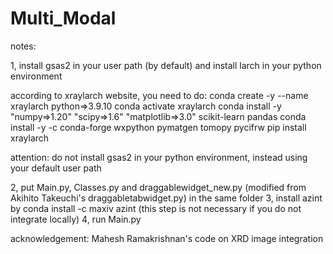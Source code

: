 # Multi_Modal
notes:

1, install gsas2 in your user path (by default) and install larch in your python environment

  according to xraylarch website, you need to do:
  conda create -y --name xraylarch python=>3.9.10
  conda activate xraylarch
  conda install -y "numpy=>1.20" "scipy=>1.6" "matplotlib=>3.0" scikit-learn pandas
  conda install -y -c conda-forge wxpython pymatgen tomopy pycifrw
  pip install xraylarch
  
  attention:
  do not install gsas2 in your python environment, instead using your default user path

2, put Main.py, Classes.py and draggablewidget_new.py (modified from Akihito Takeuchi's draggabletabwidget.py) in the same folder
3, install azint by conda install -c maxiv azint (this step is not necessary if you do not integrate locally)
4, run Main.py

acknowledgement:
Mahesh Ramakrishnan's code on XRD image integration
